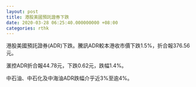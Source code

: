 ```yaml
---
layout: post
title: 港股美國預託證券下跌
date: 2020-03-28 06:25:40.000000000 +08:00
categories: rthk
---
```


港股美國預託證券(ADR)下跌。騰訊ADR較本港收市價下跌1.5%，折合報376.56元。

滙控ADR折合報44.78元，下跌0.62元，跌幅1.4%。

中石油、中石化及中海油ADR跌幅介乎近3%至逾4%。
